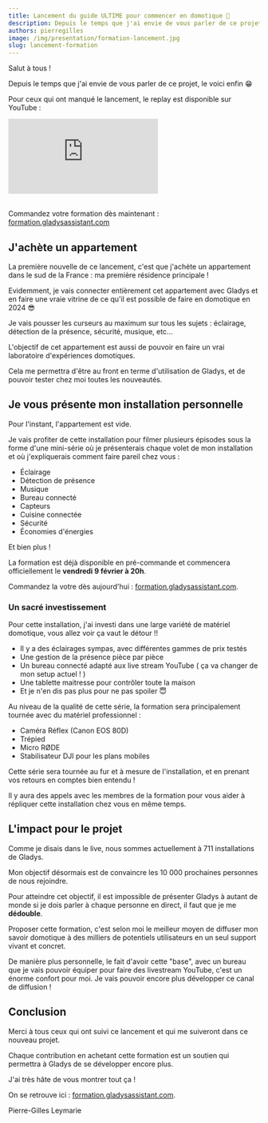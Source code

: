 ```yaml
---
title: Lancement du guide ULTIME pour commencer en domotique 🚀
description: Depuis le temps que j'ai envie de vous parler de ce projet, le voici enfin !
authors: pierregilles
image: /img/presentation/formation-lancement.jpg
slug: lancement-formation
---
```


Salut à tous !

Depuis le temps que j'ai envie de vous parler de ce projet, le voici enfin 😁

Pour ceux qui ont manqué le lancement, le replay est disponible sur YouTube :

<div class="youtubeVideoContainerInBlog">
    <iframe  src="https://www.youtube.com/embed/60hu25gmTYA" title="YouTube video player" frameborder="0" allow="accelerometer; autoplay; clipboard-write; encrypted-media; gyroscope; picture-in-picture; web-share" allowfullscreen></iframe>
</div>
<br />

Commandez votre formation dès maintenant : [formation.gladysassistant.com](https://formation.gladysassistant.com)

## J'achète un appartement

La première nouvelle de ce lancement, c'est que j'achète un appartement dans le sud de la France : ma première résidence principale !

Evidemment, je vais connecter entièrement cet appartement avec Gladys et en faire une vraie vitrine de ce qu'il est possible de faire en domotique en 2024 😎

Je vais pousser les curseurs au maximum sur tous les sujets : éclairage, détection de la présence, sécurité, musique, etc...

L'objectif de cet appartement est aussi de pouvoir en faire un vrai laboratoire d'expériences domotiques.

Cela me permettra d'être au front en terme d'utilisation de Gladys, et de pouvoir tester chez moi toutes les nouveautés.

## Je vous présente mon installation personnelle

Pour l'instant, l'appartement est vide.

<!--truncate-->

Je vais profiter de cette installation pour filmer plusieurs épisodes sous la forme d'une mini-série où je présenterais chaque volet de mon installation et où j'expliquerais comment faire pareil chez vous :

- Éclairage
- Détection de présence
- Musique
- Bureau connecté
- Capteurs
- Cuisine connectée
- Sécurité
- Économies d'énergies

Et bien plus !

La formation est déjà disponible en pré-commande et commencera officiellement le **vendredi 9 février à 20h**.

Commandez la votre dès aujourd'hui : [formation.gladysassistant.com](https://formation.gladysassistant.com).

### Un sacré investissement

Pour cette installation, j'ai investi dans une large variété de matériel domotique, vous allez voir ça vaut le détour !!

- Il y a des éclairages sympas, avec différentes gammes de prix testés
- Une gestion de la présence pièce par pièce
- Un bureau connecté adapté aux live stream YouTube ( ça va changer de mon setup actuel ! )
- Une tablette maitresse pour contrôler toute la maison
- Et je n'en dis pas plus pour ne pas spoiler 😇

Au niveau de la qualité de cette série, la formation sera principalement tournée avec du matériel professionnel :

- Caméra Réflex (Canon EOS 80D)
- Trépied
- Micro RØDE
- Stabilisateur DJI pour les plans mobiles

Cette série sera tournée au fur et à mesure de l'installation, et en prenant vos retours en comptes bien entendu !

Il y aura des appels avec les membres de la formation pour vous aider à répliquer cette installation chez vous en même temps.

## L'impact pour le projet

Comme je disais dans le live, nous sommes actuellement à 711 installations de Gladys.

Mon objectif désormais est de convaincre les 10 000 prochaines personnes de nous rejoindre.

Pour atteindre cet objectif, il est impossible de présenter Gladys à autant de monde si je dois parler à chaque personne en direct, il faut que je me **dédouble**.

Proposer cette formation, c'est selon moi le meilleur moyen de diffuser mon savoir domotique à des milliers de potentiels utilisateurs en un seul support vivant et concret.

De manière plus personnelle, le fait d'avoir cette "base", avec un bureau que je vais pouvoir équiper pour faire des livestream YouTube, c'est un énorme confort pour moi. Je vais pouvoir encore plus développer ce canal de diffusion !

## Conclusion

Merci à tous ceux qui ont suivi ce lancement et qui me suiveront dans ce nouveau projet.

Chaque contribution en achetant cette formation est un soutien qui permettra à Gladys de se développer encore plus.

J'ai très hâte de vous montrer tout ça !

On se retrouve ici : [formation.gladysassistant.com](https://formation.gladysassistant.com).

Pierre-Gilles Leymarie
